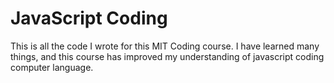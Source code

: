 # JavaScript Coding
This is all the code I wrote for this MIT Coding course. I have learned many things, and this course has improved my understanding of javascript coding computer language. 